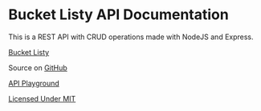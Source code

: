 # Bucket Listy API Documentation

This is a REST API with CRUD operations made with NodeJS and Express.

[Bucket Listy](https://bucketlisty.com/)

Source on [GitHub](https://github.com/Correia-jpv/Bucket-Listy-API)

[API Playground](./)

[Licensed Under MIT](https://spdx.org/licenses/MIT.html)